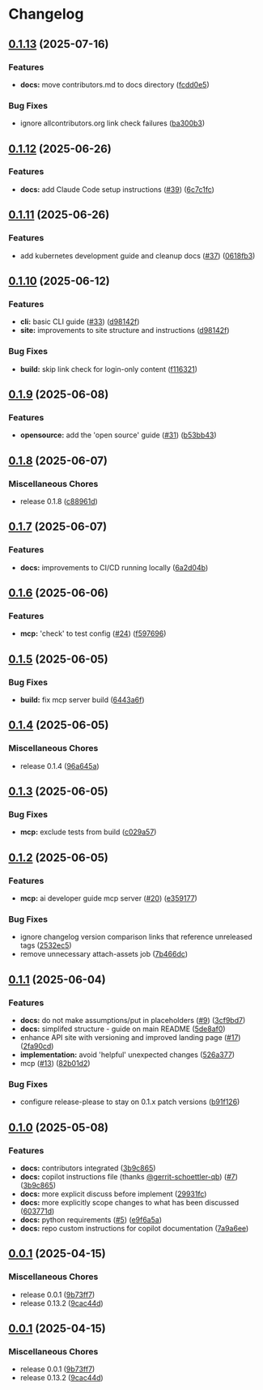 # Changelog

## [0.1.13](https://github.com/dwmkerr/ai-developer-guide/compare/v0.1.12...v0.1.13) (2025-07-16)


### Features

* **docs:** move contributors.md to docs directory ([fcdd0e5](https://github.com/dwmkerr/ai-developer-guide/commit/fcdd0e56bb614f9fbba02e273f13771a68189ee4))


### Bug Fixes

* ignore allcontributors.org link check failures ([ba300b3](https://github.com/dwmkerr/ai-developer-guide/commit/ba300b379d980764b7d655c01eaf928053481487))

## [0.1.12](https://github.com/dwmkerr/ai-developer-guide/compare/v0.1.11...v0.1.12) (2025-06-26)


### Features

* **docs:** add Claude Code setup instructions ([#39](https://github.com/dwmkerr/ai-developer-guide/issues/39)) ([6c7c1fc](https://github.com/dwmkerr/ai-developer-guide/commit/6c7c1fce69d9af3e890f9cf9a2d4c916dc35d46f))

## [0.1.11](https://github.com/dwmkerr/ai-developer-guide/compare/v0.1.10...v0.1.11) (2025-06-26)


### Features

* add kubernetes development guide and cleanup docs ([#37](https://github.com/dwmkerr/ai-developer-guide/issues/37)) ([0618fb3](https://github.com/dwmkerr/ai-developer-guide/commit/0618fb36cf78794ca536f7a1ee0c0ac5d0a1ae2b))

## [0.1.10](https://github.com/dwmkerr/ai-developer-guide/compare/v0.1.9...v0.1.10) (2025-06-12)


### Features

* **cli:** basic CLI guide ([#33](https://github.com/dwmkerr/ai-developer-guide/issues/33)) ([d98142f](https://github.com/dwmkerr/ai-developer-guide/commit/d98142f6749d40666e34d572ef6c3b364947e61d))
* **site:** improvements to site structure and instructions ([d98142f](https://github.com/dwmkerr/ai-developer-guide/commit/d98142f6749d40666e34d572ef6c3b364947e61d))


### Bug Fixes

* **build:** skip link check for login-only content ([f116321](https://github.com/dwmkerr/ai-developer-guide/commit/f116321dd7cd8ab41434ab827c5ba3a0ac4a4c6a))

## [0.1.9](https://github.com/dwmkerr/ai-developer-guide/compare/v0.1.8...v0.1.9) (2025-06-08)


### Features

* **opensource:** add the 'open source' guide ([#31](https://github.com/dwmkerr/ai-developer-guide/issues/31)) ([b53bb43](https://github.com/dwmkerr/ai-developer-guide/commit/b53bb439d1cf06a3b87225e97047956654945a56))

## [0.1.8](https://github.com/dwmkerr/ai-developer-guide/compare/v0.1.7...v0.1.8) (2025-06-07)


### Miscellaneous Chores

* release 0.1.8 ([c88961d](https://github.com/dwmkerr/ai-developer-guide/commit/c88961de57d877f8845c1c0fd17b8b511b61b214))

## [0.1.7](https://github.com/dwmkerr/ai-developer-guide/compare/v0.1.6...v0.1.7) (2025-06-07)


### Features

* **docs:** improvements to CI/CD running locally ([6a2d04b](https://github.com/dwmkerr/ai-developer-guide/commit/6a2d04ba6149211cd3a9f8cf2df0d815d621c6c7))

## [0.1.6](https://github.com/dwmkerr/ai-developer-guide/compare/v0.1.5...v0.1.6) (2025-06-06)


### Features

* **mcp:** 'check' to test config ([#24](https://github.com/dwmkerr/ai-developer-guide/issues/24)) ([f597696](https://github.com/dwmkerr/ai-developer-guide/commit/f597696a010743bcf9d23099066c7d2b27dc4098))

## [0.1.5](https://github.com/dwmkerr/ai-developer-guide/compare/v0.1.4...v0.1.5) (2025-06-05)


### Bug Fixes

* **build:** fix mcp server build ([6443a6f](https://github.com/dwmkerr/ai-developer-guide/commit/6443a6fe89d79ab2c111bed4560fdc0452d7f4cf))

## [0.1.4](https://github.com/dwmkerr/ai-developer-guide/compare/v0.1.3...v0.1.4) (2025-06-05)


### Miscellaneous Chores

* release 0.1.4 ([96a645a](https://github.com/dwmkerr/ai-developer-guide/commit/96a645a645efd5009d859e78855b3a460e57842f))

## [0.1.3](https://github.com/dwmkerr/ai-developer-guide/compare/v0.1.2...v0.1.3) (2025-06-05)


### Bug Fixes

* **mcp:** exclude tests from build ([c029a57](https://github.com/dwmkerr/ai-developer-guide/commit/c029a57b6704473887de9816301852051a5cea73))

## [0.1.2](https://github.com/dwmkerr/ai-developer-guide/compare/v0.1.1...v0.1.2) (2025-06-05)


### Features

* **mcp:** ai developer guide mcp server ([#20](https://github.com/dwmkerr/ai-developer-guide/issues/20)) ([e359177](https://github.com/dwmkerr/ai-developer-guide/commit/e359177951b05538188a9f1b1c2daa446b38b9f0))


### Bug Fixes

* ignore changelog version comparison links that reference unreleased tags ([2532ec5](https://github.com/dwmkerr/ai-developer-guide/commit/2532ec5d1d6e880d9a00319722ec67649bf04bd5))
* remove unnecessary attach-assets job ([7b466dc](https://github.com/dwmkerr/ai-developer-guide/commit/7b466dc8454e1e01b70e26e69151ebf095890447))

## [0.1.1](https://github.com/dwmkerr/ai-developer-guide/compare/v0.1.0...v0.1.1) (2025-06-04)


### Features

* **docs:** do not make assumptions/put in placeholders ([#9](https://github.com/dwmkerr/ai-developer-guide/issues/9)) ([3cf9bd7](https://github.com/dwmkerr/ai-developer-guide/commit/3cf9bd76f4cdfe904549033b74a62257a3fb8ebe))
* **docs:** simplifed structure - guide on main README ([5de8af0](https://github.com/dwmkerr/ai-developer-guide/commit/5de8af0333f2520ae62e77880afea99b533a5d25))
* enhance API site with versioning and improved landing page ([#17](https://github.com/dwmkerr/ai-developer-guide/issues/17)) ([2fa90cd](https://github.com/dwmkerr/ai-developer-guide/commit/2fa90cdcc10234dc120f8aafee6ea8ea843a5208))
* **implementation:** avoid 'helpful' unexpected changes ([526a377](https://github.com/dwmkerr/ai-developer-guide/commit/526a37712e99bf7ffc214bfaa63790ea6b9d4d6d))
* mcp ([#13](https://github.com/dwmkerr/ai-developer-guide/issues/13)) ([82b01d2](https://github.com/dwmkerr/ai-developer-guide/commit/82b01d22eea84c9562beeb105f5870570aead22b))


### Bug Fixes

* configure release-please to stay on 0.1.x patch versions ([b91f126](https://github.com/dwmkerr/ai-developer-guide/commit/b91f1269c4b8a5a2e5570242592e98218ef802e6))

## [0.1.0](https://github.com/dwmkerr/ai-developer-guide/compare/v0.0.1...v0.1.0) (2025-05-08)


### Features

* **docs:** contributors integrated ([3b9c865](https://github.com/dwmkerr/ai-developer-guide/commit/3b9c8655b7f967f1ba83cb53c4f15dcdf2e5d817))
* **docs:** copilot instructions file (thanks [@gerrit-schoettler-qb](https://github.com/gerrit-schoettler-qb)) ([#7](https://github.com/dwmkerr/ai-developer-guide/issues/7)) ([3b9c865](https://github.com/dwmkerr/ai-developer-guide/commit/3b9c8655b7f967f1ba83cb53c4f15dcdf2e5d817))
* **docs:** more explicit discuss before implement ([29931fc](https://github.com/dwmkerr/ai-developer-guide/commit/29931fcabe6d72d6853142e043db9b0a90eee955))
* **docs:** more explicitly scope changes to what has been discussed ([603771d](https://github.com/dwmkerr/ai-developer-guide/commit/603771dfb6b9506bce5273baed6231fa91f5b1ac))
* **docs:** python requirements ([#5](https://github.com/dwmkerr/ai-developer-guide/issues/5)) ([e9f6a5a](https://github.com/dwmkerr/ai-developer-guide/commit/e9f6a5addb68dedea319de7c71fac9edfaab3423))
* **docs:** repo custom instructions for copilot documentation ([7a9a6ee](https://github.com/dwmkerr/ai-developer-guide/commit/7a9a6ee221f6f65547bacd9d6e7880f44b109818))

## [0.0.1](https://github.com/dwmkerr/developer-guide/compare/v0.0.1...v0.0.1) (2025-04-15)


### Miscellaneous Chores

* release 0.0.1 ([9b73ff7](https://github.com/dwmkerr/developer-guide/commit/9b73ff7f054feebeeb86851d9b8fe38020aa5ae0))
* release 0.13.2 ([9cac44d](https://github.com/dwmkerr/developer-guide/commit/9cac44dba59afb781bf308054d91b71c141b1bc3))

## [0.0.1](https://github.com/dwmkerr/developer-guide/compare/v0.1.0...v0.0.1) (2025-04-15)


### Miscellaneous Chores

* release 0.0.1 ([9b73ff7](https://github.com/dwmkerr/developer-guide/commit/9b73ff7f054feebeeb86851d9b8fe38020aa5ae0))
* release 0.13.2 ([9cac44d](https://github.com/dwmkerr/developer-guide/commit/9cac44dba59afb781bf308054d91b71c141b1bc3))

